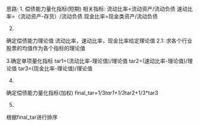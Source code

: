 思路:
1.
偿债能力量化指标(短期)
相关指标:
    流动比率=流动资产/流动负债
    速动比率=（流动资产-存货）/流动负债
    现金比率=现金类资产/流动负债

2.
确定偿债能力理论值
流动比率，速动比率，现金比率给定理论值
    2.1:
    求各个行业股票的均值作为各个指标的理论值


3.确定单项量化指标
tar1=(流动比率-理论值)/理论值
tar2=(速动比率-理论值)/理论值
tar3=(现金比率-理论值)/理论值

4.
确定偿债能力量化指标(加权)
final_tar=1/3*tar1+1/3*tar2+1/3*tar3

5.
根据final_tar进行排序
